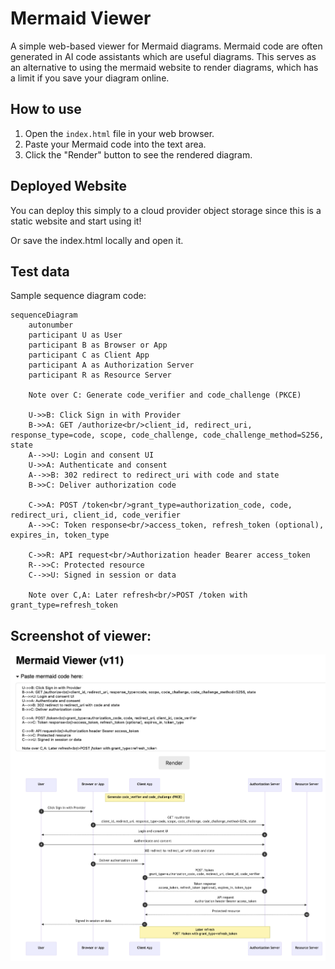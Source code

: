 # Mermaid Viewer

A simple web-based viewer for Mermaid diagrams.  Mermaid code are often generated in AI code assistants which are useful diagrams.  This serves as an alternative to using the mermaid website to render diagrams, which has a limit if you save your diagram online. 

## How to use

1.  Open the `index.html` file in your web browser.
2.  Paste your Mermaid code into the text area.
3.  Click the "Render" button to see the rendered diagram.

## Deployed Website

You can deploy this simply to a cloud provider object storage since this is a static website and start using it!

Or save the index.html locally and open it.

## Test data

Sample sequence diagram code:

```
sequenceDiagram
    autonumber
    participant U as User
    participant B as Browser or App
    participant C as Client App
    participant A as Authorization Server
    participant R as Resource Server

    Note over C: Generate code_verifier and code_challenge (PKCE)

    U->>B: Click Sign in with Provider
    B->>A: GET /authorize<br/>client_id, redirect_uri, response_type=code, scope, code_challenge, code_challenge_method=S256, state
    A-->>U: Login and consent UI
    U->>A: Authenticate and consent
    A-->>B: 302 redirect to redirect_uri with code and state
    B->>C: Deliver authorization code

    C->>A: POST /token<br/>grant_type=authorization_code, code, redirect_uri, client_id, code_verifier
    A-->>C: Token response<br/>access_token, refresh_token (optional), expires_in, token_type

    C->>R: API request<br/>Authorization header Bearer access_token
    R-->>C: Protected resource
    C-->>U: Signed in session or data

    Note over C,A: Later refresh<br/>POST /token with grant_type=refresh_token
```

## Screenshot of viewer:

![Viewer](screenshot.png "Viewer")
